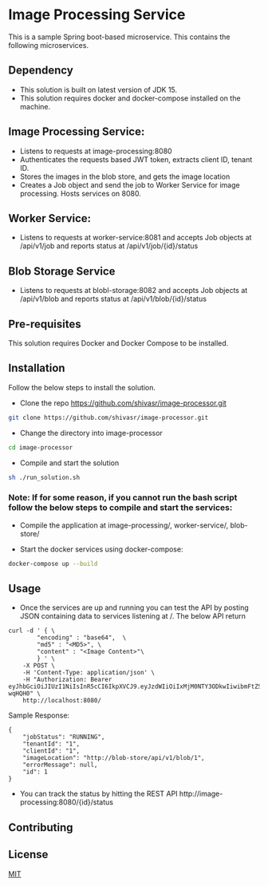# Image Processing Service

This is a sample Spring boot-based microservice. This contains the following microservices.

## Dependency
* This solution is built on latest version of JDK 15.
* This solution requires docker and docker-compose installed on the machine.

## Image Processing Service: 
* Listens to requests at image-processing:8080
* Authenticates the requests based JWT token, extracts client ID, tenant ID. 
* Stores the images in the blob store, and gets the image location
* Creates a Job object and send the job to Worker Service for image processing.  Hosts services on 8080. 
## Worker Service:
* Listens to requests at worker-service:8081 and accepts Job objects at /api/v1/job and reports status at /api/v1/job/{id}/status
## Blob Storage Service
* Listens to requests at blobl-storage:8082 and accepts Job objects at /api/v1/blob and reports status at /api/v1/blob/{id}/status

## Pre-requisites
This solution requires Docker and Docker Compose to be installed.

## Installation

Follow the below steps to install the solution.

* Clone the repo https://github.com/shivasr/image-processor.git 

```bash
git clone https://github.com/shivasr/image-processor.git
```
* Change the directory into image-processor

```bash
cd image-processor
```
* Compile and start the solution

```bash
sh ./run_solution.sh
```

### Note: If for some reason, if you cannot run the bash script follow the below steps to compile and start the services:

* Compile the application at image-processing/, worker-service/, blob-store/

* Start the docker services using docker-compose:
```bash
docker-compose up --build
```

## Usage
* Once the services are up and running you can test the API by posting JSON containing data to services listening at /. The below API return
```
curl -d ' { \
 		"encoding" : "base64",  \
		"md5" : "<MD5>", \
		"content" : "<Image Content>"\
		} ' \
	-X POST \
	-H 'Content-Type: application/json' \
	-H "Authorization: Bearer eyJhbGciOiJIUzI1NiIsInR5cCI6IkpXVCJ9.eyJzdWIiOiIxMjM0NTY3ODkwIiwibmFtZSI6IkpvaG4gRG9lIiwiaWF0IjoxNTE2MjM5MDIyLCJ0aWQiOjEsIm9pZCI6MSwiYXVkIjoiY29tLmNvbXBhbnkuam9ic2VydmljZSIsImF6cCI6IjEiLCJlbWFpbCI6ImN1c3RvbWVyQG1haWwuY29tIn0.CcTapGbWX0UEMovUwC8kAcWMUxmbOeO0qhsu-wqHQH0" \
	http://localhost:8080/
```

Sample Response:
```
{
    "jobStatus": "RUNNING",
    "tenantId": "1",
    "clientId": "1",
    "imageLocation": "http://blob-store/api/v1/blob/1",
    "errorMessage": null,
    "id": 1
}
```

* You can track the status by hitting the REST API http://image-processing:8080/{id}/status
## Contributing

## License
[MIT](https://choosealicense.com/licenses/mit/)
